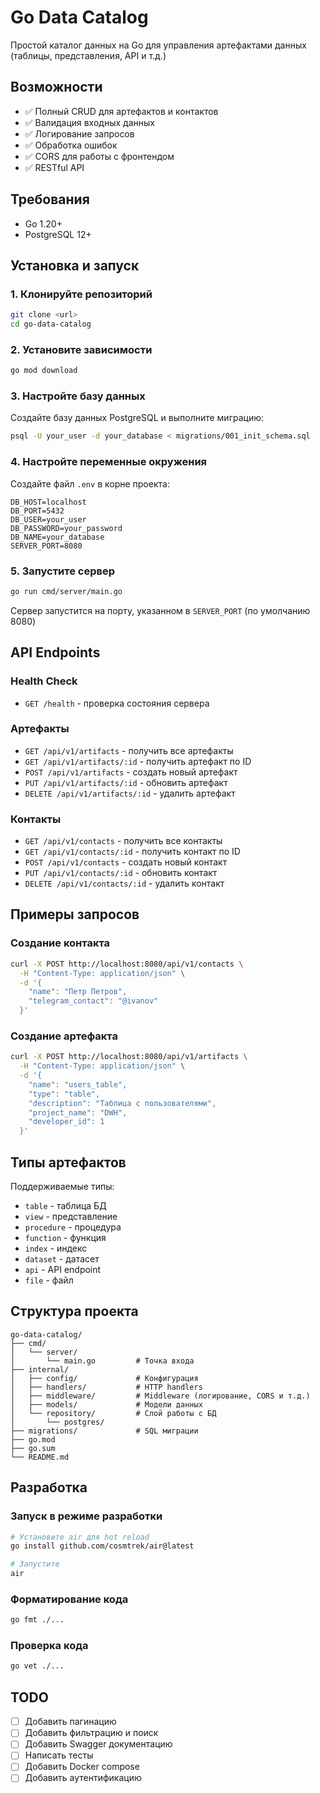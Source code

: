 # Go Data Catalog

Простой каталог данных на Go для управления артефактами данных (таблицы, представления, API и т.д.)

## Возможности

- ✅ Полный CRUD для артефактов и контактов
- ✅ Валидация входных данных
- ✅ Логирование запросов
- ✅ Обработка ошибок
- ✅ CORS для работы с фронтендом
- ✅ RESTful API

## Требования

- Go 1.20+
- PostgreSQL 12+

## Установка и запуск

### 1. Клонируйте репозиторий

```bash
git clone <url>
cd go-data-catalog
```

### 2. Установите зависимости

```bash
go mod download
```

### 3. Настройте базу данных

Создайте базу данных PostgreSQL и выполните миграцию:

```bash
psql -U your_user -d your_database < migrations/001_init_schema.sql
```

### 4. Настройте переменные окружения

Создайте файл `.env` в корне проекта:

```env
DB_HOST=localhost
DB_PORT=5432
DB_USER=your_user
DB_PASSWORD=your_password
DB_NAME=your_database
SERVER_PORT=8080
```

### 5. Запустите сервер

```bash
go run cmd/server/main.go
```

Сервер запустится на порту, указанном в `SERVER_PORT` (по умолчанию 8080)

## API Endpoints

### Health Check
- `GET /health` - проверка состояния сервера

### Артефакты
- `GET /api/v1/artifacts` - получить все артефакты
- `GET /api/v1/artifacts/:id` - получить артефакт по ID
- `POST /api/v1/artifacts` - создать новый артефакт
- `PUT /api/v1/artifacts/:id` - обновить артефакт
- `DELETE /api/v1/artifacts/:id` - удалить артефакт

### Контакты
- `GET /api/v1/contacts` - получить все контакты
- `GET /api/v1/contacts/:id` - получить контакт по ID
- `POST /api/v1/contacts` - создать новый контакт
- `PUT /api/v1/contacts/:id` - обновить контакт
- `DELETE /api/v1/contacts/:id` - удалить контакт

## Примеры запросов

### Создание контакта
```bash
curl -X POST http://localhost:8080/api/v1/contacts \
  -H "Content-Type: application/json" \
  -d '{
    "name": "Петр Петров",
    "telegram_contact": "@ivanov"
  }'
```

### Создание артефакта
```bash
curl -X POST http://localhost:8080/api/v1/artifacts \
  -H "Content-Type: application/json" \
  -d '{
    "name": "users_table",
    "type": "table",
    "description": "Таблица с пользователями",
    "project_name": "DWH",
    "developer_id": 1
  }'
```

## Типы артефактов

Поддерживаемые типы:
- `table` - таблица БД
- `view` - представление
- `procedure` - процедура
- `function` - функция
- `index` - индекс
- `dataset` - датасет
- `api` - API endpoint
- `file` - файл

## Структура проекта

```
go-data-catalog/
├── cmd/
│   └── server/
│       └── main.go         # Точка входа
├── internal/
│   ├── config/             # Конфигурация
│   ├── handlers/           # HTTP handlers
│   ├── middleware/         # Middleware (логирование, CORS и т.д.)
│   ├── models/             # Модели данных
│   └── repository/         # Слой работы с БД
│       └── postgres/
├── migrations/             # SQL миграции
├── go.mod
├── go.sum
└── README.md
```

## Разработка

### Запуск в режиме разработки

```bash
# Установите air для hot reload
go install github.com/cosmtrek/air@latest

# Запустите
air
```

### Форматирование кода

```bash
go fmt ./...
```

### Проверка кода

```bash
go vet ./...
```

## TODO

- [ ] Добавить пагинацию
- [ ] Добавить фильтрацию и поиск
- [ ] Добавить Swagger документацию
- [ ] Написать тесты
- [ ] Добавить Docker compose
- [ ] Добавить аутентификацию